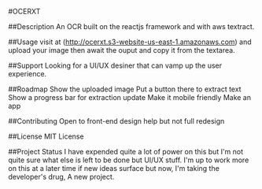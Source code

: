 #OCERXT

##Description
An OCR built on the reactjs framework and with aws textract.


##Usage
visit at (http://ocerxt.s3-website-us-east-1.amazonaws.com)
 and upload your image then await the ouput and copy it from the textarea.

##Support
Looking for a UI/UX desiner that can vamp up the user experience.

##Roadmap
Show the uploaded image
Put a button there to extract text
Show a progress bar for extraction update
Make it mobile friendly
Make an app

##Contributing
Open to front-end design help but not full redesign

##License
MIT License

##Project Status
I have expended quite a lot of power on this but I'm not quite sure what else is left to be done but UI/UX stuff. I'm up to work more on this at a later time if new ideas surface but now, I'm taking the developer's drug, A new project.

